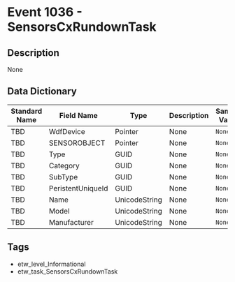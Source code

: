 # Event 1036 - SensorsCxRundownTask

## Description
None

## Data Dictionary
|Standard Name|Field Name|Type|Description|Sample Value|
|---|---|---|---|---|
|TBD|WdfDevice|Pointer|None|`None`|
|TBD|SENSOROBJECT|Pointer|None|`None`|
|TBD|Type|GUID|None|`None`|
|TBD|Category|GUID|None|`None`|
|TBD|SubType|GUID|None|`None`|
|TBD|PeristentUniqueId|GUID|None|`None`|
|TBD|Name|UnicodeString|None|`None`|
|TBD|Model|UnicodeString|None|`None`|
|TBD|Manufacturer|UnicodeString|None|`None`|

## Tags
* etw_level_Informational
* etw_task_SensorsCxRundownTask